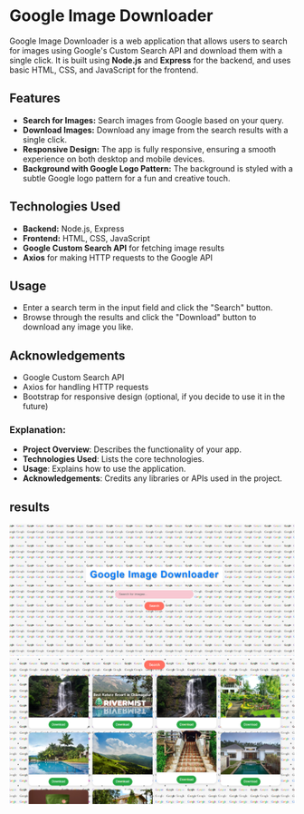 # Google Image Downloader

Google Image Downloader is a web application that allows users to search for images using Google's Custom Search API and download them with a single click. It is built using **Node.js** and **Express** for the backend, and uses basic HTML, CSS, and JavaScript for the frontend.

## Features
- **Search for Images:** Search images from Google based on your query.
- **Download Images:** Download any image from the search results with a single click.
- **Responsive Design:** The app is fully responsive, ensuring a smooth experience on both desktop and mobile devices.
- **Background with Google Logo Pattern:** The background is styled with a subtle Google logo pattern for a fun and creative touch.

## Technologies Used
- **Backend:** Node.js, Express
- **Frontend:** HTML, CSS, JavaScript
- **Google Custom Search API** for fetching image results
- **Axios** for making HTTP requests to the Google API

##  Usage
- Enter a search term in the input field and click the "Search" button.
- Browse through the results and click the "Download" button to download any image you like.

## Acknowledgements
-  Google Custom Search API
-  Axios for handling HTTP requests
- Bootstrap for responsive design (optional, if you decide to use it in the future)


### Explanation:
- **Project Overview**: Describes the functionality of your app.
- **Technologies Used**: Lists the core technologies.
- **Usage**: Explains how to use the application.
- **Acknowledgements**: Credits any libraries or APIs used in the project.

## results 

![image alt](https://github.com/SanikaHegde/Google-Images-Downloader/blob/5bb61e9f61fea02d24922c29eadb48381cf2f1f9/Screenshot%202025-03-15%20112357.png)
![iamge alt](https://github.com/SanikaHegde/Google-Images-Downloader/blob/77714977d190fb05e7b070ebef83c26f271451b3/Screenshot%202025-03-15%20112445.png)
